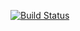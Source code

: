 [![Build Status](https://dev.azure.com/fernandolomonaco/Tantur/_apis/build/status/Tantur?branchName=main)](https://dev.azure.com/fernandolomonaco/Tantur/_build/latest?definitionId=10&branchName=main)